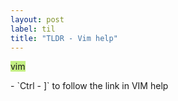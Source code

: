 ```yaml
---
layout: post
label: til
title: "TLDR - Vim help"
---
```


<p>
  
  <span class="issue-label" style="background-color: #c4ef83">vim</span>
  
</p>
- `Ctrl - ]` to follow the link in VIM help

